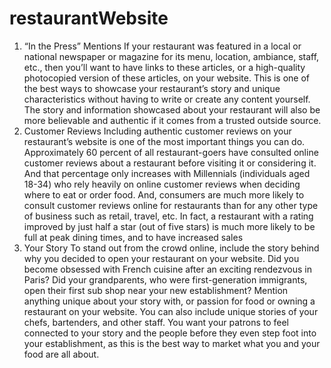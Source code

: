# restaurantWebsite
1. “In the Press” Mentions
If your restaurant was featured in a local or national newspaper or magazine for its menu, location, ambiance, staff, etc., then you’ll want to have links to these articles, or a high-quality photocopied version of these articles, on your website.  This is one of the best ways to showcase your restaurant’s story and unique characteristics without having to write or create any content yourself. The story and information showcased about your restaurant will also be more believable and authentic if it comes from a trusted outside source.
2. Customer Reviews
Including authentic customer reviews on your restaurant’s website is one of the most important things you can do. Approximately 60 percent of all restaurant-goers have consulted online customer reviews about a restaurant before visiting it or considering it. And that percentage only increases with Millennials (individuals aged 18-34) who rely heavily on online customer reviews when deciding where to eat or order food. And, consumers are much more likely to consult customer reviews online for restaurants than for any other type of business such as retail, travel, etc. In fact, a restaurant with a rating improved by just half a star (out of five stars) is much more likely to be full at peak dining times, and to have increased sales
3. Your Story
To stand out from the crowd online, include the story behind why you decided to open your restaurant on your website. Did you become obsessed with French cuisine after an exciting rendezvous in Paris? Did your grandparents, who were first-generation immigrants, open their first sub shop near your new establishment? Mention anything unique about your story with, or passion for food or owning a restaurant on your website. You can also include unique stories of your chefs, bartenders, and other staff. You want your patrons to feel connected to your story and the people before they even step foot into your establishment, as this is the best way to market what you and your food are all about.

